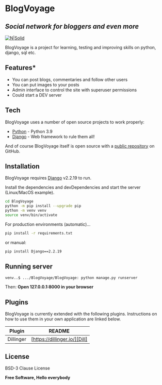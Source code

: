 # BlogVoyage
## _Social network for bloggers and even more_

[![N|Solid](https://static.djangoproject.com/img/logos/django-logo-negative.svg)](https://www.djangoproject.com/)

BlogVoyage is a project for learning, testing and improving skills on python, django, sql etc.

## Features*
- You can post blogs, commentaries and follow other users
- You can put images to your posts
- Admin interface to control the site with superuser permissions
- Could start a DEV server


## Tech

BlogVoyage uses a number of open source projects to work properly:

- [Python] - Python 3.9
- [Django] - Web framework to rule them all!


And of course BlogVoyage itself is open source with a [public repository][Rexant-b2k]
 on GitHub.

## Installation

BlogVoyage requires [Django] v2.2.19 to run.

Install the dependencies and devDependencies and start the server (Linux/MacOS example).

```sh
cd BlogVoyage
python -m pip install --upgrade pip
python -m venv venv
source venv/bin/activate
```

For production environments (automatic)...

```sh
pip install -r requirements.txt
```
or manual:
```sh
pip install Django==2.2.19
```

## Running server
```sh
venv..$ .../BlogVoyage/BlogVoyage: python manage.py runserver
```

Then: **Open 127.0.0.1:8000 in your browser**

## Plugins

BlogVoyage is currently extended with the following plugins.
Instructions on how to use them in your own application are linked below.

| Plugin | README |
| ------ | ------ |
| Dillinger | [https://dillinger.io/][Dill] |



## License

BSD-3 Clause License

**Free Software, Hello everybody**

[//]: # (These are reference links used in the body of this note and get stripped out when the markdown processor does its job. There is no need to format nicely because it shouldn't be seen. Thanks SO - http://stackoverflow.com/questions/4823468/store-comments-in-markdown-syntax)

   [Rexant-b2k]: <https://github.com/Rexant-b2k>
   [git-repo-url]: <https://github.com/Rexant-b2k/BlogVoyage_project.git>
   [Django]: <https://www.djangoproject.com>
   [Python]: <https://www.python.org/>


   [Dill]: <https://dillinger.io/>

